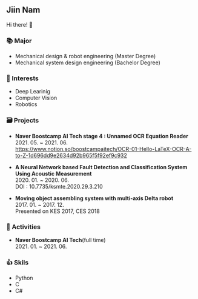 ## Jiin Nam
Hi there! 👋 <br>

### 📚 Major
- Mechanical design & robot engineering (Master Degree)
- Mechanical system design engineering (Bachelor Degree)

### 👀 Interests
- Deep Learinig
- Computer Vision
- Robotics

### 🗃 Projects
- **Naver Boostcamp AI Tech stage 4 : Unnamed OCR Equation Reader**<br>2021. 05. ~ 2021. 06.<br>
  https://www.notion.so/boostcampaitech/OCR-01-Hello-LaTeX-OCR-A-to-Z-1d696dd9e2634d92b965f5f92ef9c932

- **A Neural Network based Fault Detection and Classification System Using Acoustic Measurement** <br>2020. 01. ~ 2020. 06.<br>
  DOI : 10.7735/ksmte.2020.29.3.210

- **Moving object assembling system with multi-axis Delta robot** <br>2017. 01. ~ 2017. 12.<br>
  Presented on KES 2017, CES 2018


### 🙌 Activities 
- **Naver Boostcamp AI Tech**(full time) <br>2021. 01. ~ 2021. 06.



### 👍 Skils 
- Python
- C
- C#

<!--
**zeen263/zeen263** is a ✨ _special_ ✨ repository because its `README.md` (this file) appears on your GitHub profile.

Here are some ideas to get you started:

- 🔭 I’m currently working on ...
- 🌱 I’m currently learning ...
- 👯 I’m looking to collaborate on ...
- 🤔 I’m looking for help with ...
- 💬 Ask me about ...
- 📫 How to reach me: ...
- 😄 Pronouns: ...
- ⚡ Fun fact: ...
-->
